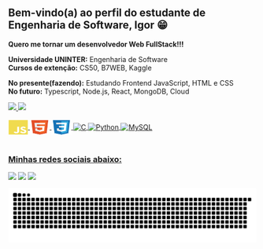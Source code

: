 ## Bem-vindo(a) ao perfil do estudante de Engenharia de Software, Igor 😁

<p><strong>Quero me tornar um desenvolvedor Web FullStack!!!</strong> </p>
<p><strong>Universidade UNINTER:</strong>  Engenharia de Software<br>
<strong>Cursos de extenção:</strong>  CS50, B7WEB, Kaggle</p>

 
<strong>No presente(fazendo):</strong> Estudando Frontend JavaScript, HTML e CSS<br>
<strong>No futuro:</strong> Typescript, Node.js, React, MongoDB, Cloud<br>


 <div>
   <a href="https://github.com/Ressuscitado">
   <img height="180em" src="https://github-readme-stats.vercel.app/api?username=Ressuscitado&show_icons=true&theme=tokyonight&include_all_commits=true&count_private=true"/>
   <img height="180em" src="https://github-readme-stats.vercel.app/api/top-langs/?username=Ressuscitado&layout=compact&langs_count=6&theme=tokyonight"/>

</div>
<div style="display: inline_block"><br>
  <img align="center" alt="Js" height="30" width="40" src="https://raw.githubusercontent.com/devicons/devicon/master/icons/javascript/javascript-plain.svg">
  <img align="center" alt="HTML" height="30" width="40" src="https://raw.githubusercontent.com/devicons/devicon/master/icons/html5/html5-original.svg">
  <img align="center" alt="CSS" height="30" width="40" src="https://raw.githubusercontent.com/devicons/devicon/master/icons/css3/css3-original.svg">
  <img align="center" alt="C" height="30" width="40" src="https://cdn.jsdelivr.net/gh/devicons/devicon/icons/c/c-original.svg">
  <img align="center" alt="Python" height="30" width="40" src="https://cdn.jsdelivr.net/gh/devicons/devicon/icons/python/python-original.svg">
  <img align="center" alt="MySQL" height="30" width="40" src="https://cdn.jsdelivr.net/gh/devicons/devicon/icons/mysql/mysql-original.svg">       
</div>
 
 <br>
 
  ### Minhas redes sociais abaixo:
 
<div> 
  
 <a href="https://discord.gg/3HCyseks3S" target="_blank"><img src="https://img.shields.io/badge/Discord-7289DA?style=for-the-badge&logo=discord&logoColor=white" target="_blank"></a> 
  <a href = "mailto:igorengenheirodesoftware@gmail.com"><img src="https://img.shields.io/badge/-Gmail-%23333?style=for-the-badge&logo=gmail&logoColor=white" target="_blank"></a>
  <a href="https://www.linkedin.com/in/igor-artus-823b16204/" target="_blank"><img src="https://img.shields.io/badge/-LinkedIn-%230077B5?style=for-the-badge&logo=linkedin&logoColor=white" target="_blank"></a> 
 
 ![Snake animation](https://github.com/Ressuscitado/Ressuscitado/blob/output/github-contribution-grid-snake.svg)

</div>
